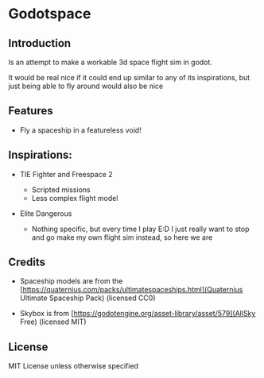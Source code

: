 # Godotspace

## Introduction

Is an attempt to make a workable 3d space flight sim in godot.

It would be real nice if it could end up similar to any of its inspirations, but just being able to fly around would also be nice

## Features

*  Fly a spaceship in a featureless void!

## Inspirations:

*  TIE Fighter and Freespace 2

    * Scripted missions
    * Less complex flight model

*  Elite Dangerous

    * Nothing specific, but every time I play E:D I just really want to stop and go make my own flight sim instead, so here we are

## Credits

* Spaceship models are from the [https://quaternius.com/packs/ultimatespaceships.html](Quaternius Ultimate Spaceship Pack) (licensed CC0)

* Skybox is from [https://godotengine.org/asset-library/asset/579](AllSky Free) (licensed MIT)

## License

MIT License unless otherwise specified